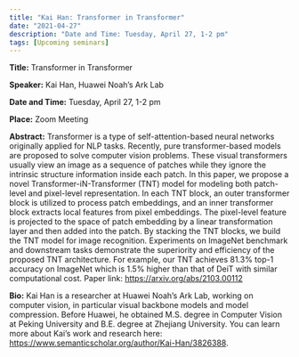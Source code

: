 ```yaml
---
title: "Kai Han: Transformer in Transformer"
date: "2021-04-27"
description: "Date and Time: Tuesday, April 27, 1-2 pm"
tags: [Upcoming seminars]
---
```


**Title:** Transformer in Transformer

**Speaker:** Kai Han, Huawei Noah’s Ark Lab

**Date and Time:** Tuesday, April 27, 1-2 pm

**Place:** Zoom Meeting

**Abstract:** Transformer is a type of self-attention-based neural networks originally applied for NLP tasks. Recently, pure transformer-based models are proposed to solve computer vision problems. These visual transformers usually view an image as a sequence of patches while they ignore the intrinsic structure information inside each patch. In this paper, we propose a novel Transformer-iN-Transformer (TNT) model for modeling both patch-level and pixel-level representation. In each TNT block, an outer transformer block is utilized to process patch embeddings, and an inner transformer block extracts local features from pixel embeddings. The pixel-level feature is projected to the space of patch embedding by a linear transformation layer and then added into the patch. By stacking the TNT blocks, we build the TNT model for image recognition. Experiments on ImageNet benchmark and downstream tasks demonstrate the superiority and efficiency of the proposed TNT architecture. For example, our TNT achieves 81.3% top-1 accuracy on ImageNet which is 1.5% higher than that of DeiT with similar computational cost. Paper link: https://arxiv.org/abs/2103.00112

**Bio:** Kai Han is a researcher at Huawei Noah’s Ark Lab, working on computer vision, in particular visual backbone models and model compression. Before Huawei, he obtained M.S. degree in Computer Vision at Peking University and B.E. degree at Zhejiang University. You can learn more about Kai’s work and research here: https://www.semanticscholar.org/author/Kai-Han/3826388.